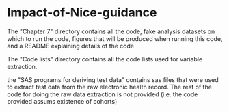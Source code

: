 # Impact-of-Nice-guidance

The "Chapter 7" directory contains all the code, fake analysis datasets on which to run the code, figures that will be produced when running this code, and a README explaining details of the code

The "Code lists" directory contains all the code lists used for variable extraction. 

the "SAS programs for deriving test data" contains sas files that were used to extract test data from the raw electronic health record. The rest of the code for doing the raw data extraction is not provided (i.e. the code provided assums existence of cohorts)

